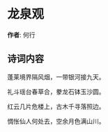 # 龙泉观

**作者**: 何行

## 诗词内容

蓬莱境界隔风烟，一带银河接九天。

礼斗瑶台春草合，豢龙石钵玉沙圆。

红云几片危楼上，古木千寻落照边。

惆怅仙人何处去，空余月色满山川。

